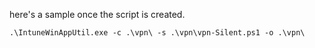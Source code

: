 here's a sample once the script is created.
```
.\IntuneWinAppUtil.exe -c .\vpn\ -s .\vpn\vpn-Silent.ps1 -o .\vpn\
```
